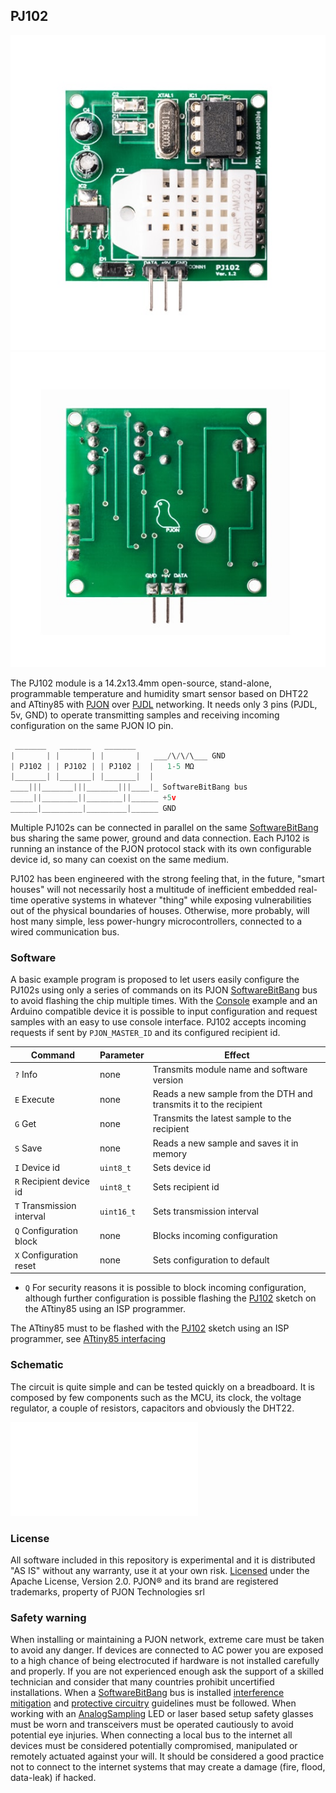 
## PJ102
![PJON](images/PJ102-front.jpg)
![PJON](images/PJ102-back.jpg)

The PJ102 module is a 14.2x13.4mm open-source, stand-alone, programmable temperature and humidity smart sensor based on DHT22 and ATtiny85 with [PJON](https://github.com/gioblu/PJON/) over [PJDL](https://github.com/gioblu/PJON/blob/master/src/strategies/SoftwareBitBang/specification) networking. It needs only 3 pins (PJDL, 5v, GND) to operate transmitting samples and receiving incoming configuration on the same PJON IO pin. 

```cpp  
 _______   _______   _______
|       | |       | |       |   ___/\/\/\___ GND
| PJ102 | | PJ102 | | PJ102 |  |   1-5 MΩ
|_______| |_______| |_______|  |  
____|||_______|||_______|||____|_ SoftwareBitBang bus
_____||________||________||______ +5v
______|_________|_________|______ GND
```
Multiple PJ102s can be connected in parallel on the same [SoftwareBitBang](https://github.com/gioblu/PJON/src/strategies/SoftwareBitBang/README.md) bus sharing the same power, ground and data connection. Each PJ102 is running an instance of the PJON protocol stack with its own configurable device id, so many can coexist on the same medium.

PJ102 has been engineered with the strong feeling that, in the future, "smart houses" will not necessarily host a multitude of inefficient embedded real-time operative systems in whatever "thing" while exposing vulnerabilities out of the physical boundaries of houses. Otherwise, more probably, will host many simple, less power-hungry microcontrollers, connected to a wired communication bus.

### Software
A basic example program is proposed to let users easily configure the PJ102s using only a series of commands on its PJON [SoftwareBitBang](https://github.com/gioblu/PJON/src/strategies/SoftwareBitBang/README.md) bus to avoid flashing the chip multiple times. With the [Console](Console/Console.ino) example and an Arduino compatible device it is possible to input configuration and request samples with an easy to use console interface. PJ102 accepts incoming requests if sent by `PJON_MASTER_ID` and its configured recipient id.

| Command                          | Parameter     | Effect                                                            |
| -------------------------------- | --------------| ----------------------------------------------------------------- |
|  `?` Info                        | none          | Transmits module name and software version                        |
|  `E` Execute                     | none          | Reads a new sample from the DTH and transmits it to the recipient |
|  `G` Get                         | none          | Transmits the latest sample to the recipient                      |
|  `S` Save                        | none          | Reads a new sample and saves it in memory                         |
|  `I` Device id                   | `uint8_t`     | Sets device id                                                    |
|  `R` Recipient device id         | `uint8_t`     | Sets recipient id                                                 |
|  `T` Transmission interval       | `uint16_t`    | Sets transmission interval                                        |
|  `Q` Configuration block         | none          | Blocks incoming configuration                                     |
|  `X` Configuration reset         | none          | Sets configuration to default                                     |

- `Q` For security reasons it is possible to block incoming configuration, although further configuration is possible flashing the [PJ102](software/PJ102/PJ102.ino) sketch on the ATtiny85 using an ISP programmer.

The ATtiny85 must to be flashed with the [PJ102](software/PJ102/PJ102.ino) sketch using an ISP programmer, see [ATtiny85 interfacing](https://github.com/gioblu/PJON/wiki/ATtiny-interfacing)

### Schematic
The circuit is quite simple and can be tested quickly on a breadboard. It is composed by few components such as the MCU, its clock, the voltage regulator, a couple of resistors, capacitors and obviously the DHT22.

![PJ102 schematic](schematics/PJ102.pdf)

### License
All software included in this repository is experimental and it is distributed "AS IS" without any warranty, use it at your own risk. [Licensed](https://github.com/gioblu/PJON/blob/master/LICENSE.md) under the Apache License, Version 2.0. PJON® and its brand are registered trademarks, property of PJON Technologies srl

### Safety warning
When installing or maintaining a PJON network, extreme care must be taken to avoid any danger. If devices are connected to AC power you are exposed to a high chance of being electrocuted if hardware is not installed carefully and properly. If you are not experienced enough ask the support of a skilled technician and consider that many countries prohibit uncertified installations. When a [SoftwareBitBang](https://github.com/gioblu/PJON/src/strategies/SoftwareBitBang/README.md) bus is installed [interference mitigation](https://github.com/gioblu/PJON/wiki/Mitigate-interference) and [protective circuitry](https://github.com/gioblu/PJON/wiki/Protective-circuitry) guidelines must be followed. When working with an [AnalogSampling](/src/strategies/AnalogSampling) LED or laser based setup safety glasses must be worn and transceivers must be operated cautiously to avoid potential eye injuries. When connecting a local bus to the internet all devices must be considered potentially compromised, manipulated or remotely actuated against your will. It should be considered a good practice not to connect to the internet systems that may create a damage (fire, flood, data-leak) if hacked.
